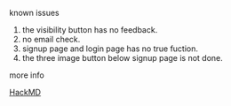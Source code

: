 known issues
1. the visibility button has no feedback.
2. no email check.
3. signup page and login page has no true fuction.
4. the three image button below signup page is not done.

more info

[HackMD](https://hackmd.io/@d8f9g9/rkXRG1FFn)

